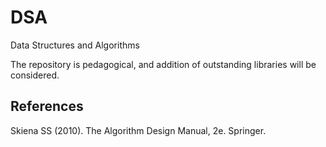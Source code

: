# DSA
Data Structures and Algorithms

The repository is pedagogical, and addition of outstanding libraries will be considered.

## References

Skiena SS (2010). The Algorithm Design Manual, 2e. Springer.
